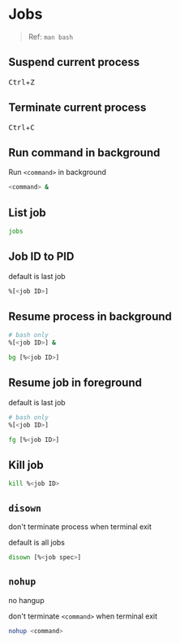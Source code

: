 # Jobs

> Ref: `man bash`

## Suspend current process

<kbd>Ctrl</kbd>+<kbd>Z</kbd>

## Terminate current process

<kbd>Ctrl</kbd>+<kbd>C</kbd>

## Run command in background

Run `<command>` in background

```bash
<command> &
```

## List job

```bash
jobs
```

## Job ID to PID

default is last job

```bash
%[<job ID>]
```

## Resume process in background 

```bash
# bash only
%[<job ID>] &
```

```bash
bg [%<job ID>]
```

## Resume job in foreground

default is last job

```bash
# bash only
%[<job ID>]
```

```bash
fg [%<job ID>]
```

## Kill job

```bash
kill %<job ID>
```

## `disown`

don't terminate process when terminal exit

default is all jobs

```bash
disown [%<job spec>]
```

## `nohup`

no hangup

don't terminate `<command>` when terminal exit

```bash
nohup <command>
```
